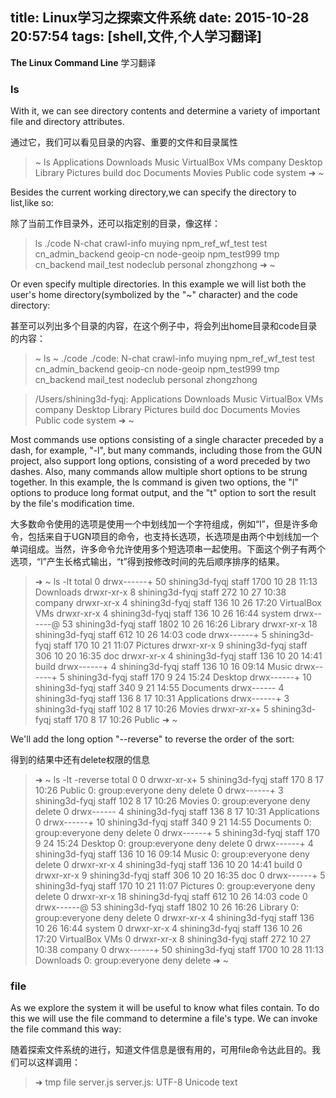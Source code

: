 title: Linux学习之探索文件系统
date: 2015-10-28 20:57:54
tags: [shell,文件,个人学习翻译]
---

**The Linux Command Line** 学习翻译 

### ls 

With it, we can see directory contents and determine a variety of important file and directory attributes.

通过它，我们可以看见目录的内容、重要的文件和目录属性

> ~  ls
Applications   Downloads      Music          VirtualBox VMs company
Desktop        Library        Pictures       build          doc
Documents      Movies         Public         code           system
➜  ~

Besides the current working directory,we can specify the directory to list,like so:

除了当前工作目录外，还可以指定别的目录，像这样：

> ls ./code
N-chat           crawl-info       muying           npm_ref_wf_test  test
cn_admin_backend geoip-cn         node-geoip       npm_test999      tmp
cn_backend       mail_test        nodeclub         personal         zhongzhong
➜  ~

Or even specify multiple directories. In this example we will list both the user's home directory(symbolized by the "~" character) and the code directory:

甚至可以列出多个目录的内容，在这个例子中，将会列出home目录和code目录的内容：

>   ~  ls ~ ./code
./code:
N-chat           crawl-info       muying           npm_ref_wf_test  test
cn_admin_backend geoip-cn         node-geoip       npm_test999      tmp
cn_backend       mail_test        nodeclub         personal         zhongzhong

> /Users/shining3d-fyqj:
Applications   Downloads      Music          VirtualBox VMs company
Desktop        Library        Pictures       build          doc
Documents      Movies         Public         code           system
➜  ~

Most commands use options consisting of a single character preceded by a dash, for example, "-l", but many commands, including those from the GUN project, also support long options, consisting of a word preceded by two dashes. Also, many commands allow multiple short options to be strung together. In this example, the ls command is given two options, the "l" options to produce long format output, and the "t" option to sort the result by the file's modification time.

大多数命令使用的选项是使用一个中划线加一个字符组成，例如“l”，但是许多命令，包括来自于UGN项目的命令，也支持长选项，长选项是由两个中划线加一个单词组成。当然，许多命令允许使用多个短选项串一起使用。下面这个例子有两个选项，“l”产生长格式输出，“t”得到按修改时间的先后顺序排序的结果。

> ➜  ~  ls -lt
total 0
drwx------+ 50 shining3d-fyqj  staff  1700 10 28 11:13 Downloads
drwxr-xr-x   8 shining3d-fyqj  staff   272 10 27 10:38 company
drwxr-xr-x   4 shining3d-fyqj  staff   136 10 26 17:20 VirtualBox VMs
drwxr-xr-x   4 shining3d-fyqj  staff   136 10 26 16:44 system
drwx------@ 53 shining3d-fyqj  staff  1802 10 26 16:26 Library
drwxr-xr-x  18 shining3d-fyqj  staff   612 10 26 14:03 code
drwx------+  5 shining3d-fyqj  staff   170 10 21 11:07 Pictures
drwxr-xr-x   9 shining3d-fyqj  staff   306 10 20 16:35 doc
drwxr-xr-x   4 shining3d-fyqj  staff   136 10 20 14:41 build
drwx------+  4 shining3d-fyqj  staff   136 10 16 09:14 Music
drwx------+  5 shining3d-fyqj  staff   170  9 24 15:24 Desktop
drwx------+ 10 shining3d-fyqj  staff   340  9 21 14:55 Documents
drwx------   4 shining3d-fyqj  staff   136  8 17 10:31 Applications
drwx------+  3 shining3d-fyqj  staff   102  8 17 10:26 Movies
drwxr-xr-x+  5 shining3d-fyqj  staff   170  8 17 10:26 Public
➜  ~

We'll add the long option "--reverse" to reverse the order of the sort:

得到的结果中还有delete权限的信息

> ➜  ~  ls -lt -reverse
total 0
0 drwxr-xr-x+  5 shining3d-fyqj  staff   170  8 17 10:26 Public
 0: group:everyone deny delete
0 drwx------+  3 shining3d-fyqj  staff   102  8 17 10:26 Movies
 0: group:everyone deny delete
0 drwx------   4 shining3d-fyqj  staff   136  8 17 10:31 Applications
0 drwx------+ 10 shining3d-fyqj  staff   340  9 21 14:55 Documents
 0: group:everyone deny delete
0 drwx------+  5 shining3d-fyqj  staff   170  9 24 15:24 Desktop
 0: group:everyone deny delete
0 drwx------+  4 shining3d-fyqj  staff   136 10 16 09:14 Music
 0: group:everyone deny delete
0 drwxr-xr-x   4 shining3d-fyqj  staff   136 10 20 14:41 build
0 drwxr-xr-x   9 shining3d-fyqj  staff   306 10 20 16:35 doc
0 drwx------+  5 shining3d-fyqj  staff   170 10 21 11:07 Pictures
 0: group:everyone deny delete
0 drwxr-xr-x  18 shining3d-fyqj  staff   612 10 26 14:03 code
0 drwx------@ 53 shining3d-fyqj  staff  1802 10 26 16:26 Library
 0: group:everyone deny delete
0 drwxr-xr-x   4 shining3d-fyqj  staff   136 10 26 16:44 system
0 drwxr-xr-x   4 shining3d-fyqj  staff   136 10 26 17:20 VirtualBox VMs
0 drwxr-xr-x   8 shining3d-fyqj  staff   272 10 27 10:38 company
0 drwx------+ 50 shining3d-fyqj  staff  1700 10 28 11:13 Downloads
 0: group:everyone deny delete
➜  ~

### file

As we explore the system it will be useful to know what files contain. To do this we will use the file command to determine a file's type. We can invoke the file command this way:

随着探索文件系统的进行，知道文件信息是很有用的，可用file命令达此目的。我们可以这样调用：

> ➜  tmp  file server.js
server.js: UTF-8 Unicode text

















